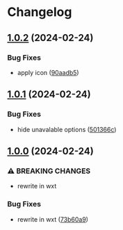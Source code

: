 # Changelog

## [1.0.2](https://github.com/ookkoouu/twitch-chat-mask/compare/v1.0.1...v1.0.2) (2024-02-24)


### Bug Fixes

* apply icon ([90aadb5](https://github.com/ookkoouu/twitch-chat-mask/commit/90aadb50b0c2fedee9875a62ca50c23258d7972a))

## [1.0.1](https://github.com/ookkoouu/twitch-chat-mask/compare/v1.0.0...v1.0.1) (2024-02-24)


### Bug Fixes

* hide unavalable options ([501366c](https://github.com/ookkoouu/twitch-chat-mask/commit/501366ce6248ed0c81dbac9fdc9a5f7527878717))

## [1.0.0](https://github.com/ookkoouu/twitch-chat-mask/compare/v0.3.1...v1.0.0) (2024-02-24)


### ⚠ BREAKING CHANGES

* rewrite in wxt

### Bug Fixes

* rewrite in wxt ([73b60a9](https://github.com/ookkoouu/twitch-chat-mask/commit/73b60a92f56076b3aa91519a53c6afebc9f72aec))

